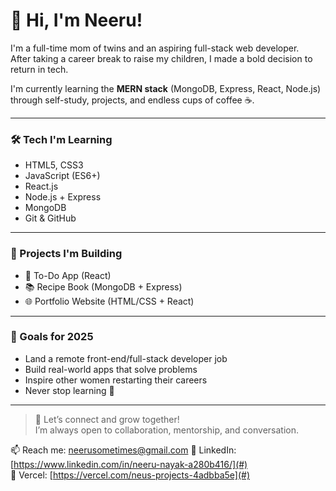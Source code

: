 # 👋 Hi, I'm Neeru!

I'm a full-time mom of twins and an aspiring full-stack web developer.  
After taking a career break to raise my children, I made a bold decision to return in tech.

I'm currently learning the **MERN stack** (MongoDB, Express, React, Node.js) through self-study, projects, and endless cups of coffee ☕.

---

### 🛠️ Tech I'm Learning
- HTML5, CSS3
- JavaScript (ES6+)
- React.js
- Node.js + Express
- MongoDB
- Git & GitHub

---

### 🧩 Projects I'm Building
- 📝 To-Do App (React)
- 📚 Recipe Book (MongoDB + Express)
- 🌐 Portfolio Website (HTML/CSS + React)

---

### 🎯 Goals for 2025
- Land a remote front-end/full-stack developer job
- Build real-world apps that solve problems  
- Inspire other women restarting their careers  
- Never stop learning 🚀

---

> 💬 Let’s connect and grow together!  
> I’m always open to collaboration, mentorship, and conversation.

📫 Reach me: neerusometimes@gmail.com
🔗 LinkedIn: [https://www.linkedin.com/in/neeru-nayak-a280b416/](#)  
🧰 Vercel: [https://vercel.com/neus-projects-4adbba5e](#)

